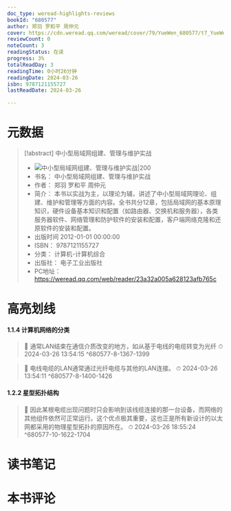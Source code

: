 ```yaml
---
doc_type: weread-highlights-reviews
bookId: "680577"
author: 郑羽 罗和平 周仲元
cover: https://cdn.weread.qq.com/weread/cover/79/YueWen_680577/t7_YueWen_680577.jpg
reviewCount: 0
noteCount: 3
readingStatus: 在读
progress: 3%
totalReadDay: 3
readingTime: 0小时26分钟
readingDate: 2024-03-26
isbn: 9787121155727
lastReadDate: 2024-03-26

---
```

# 元数据
> [!abstract] 中小型局域网组建、管理与维护实战
> - ![ 中小型局域网组建、管理与维护实战|200](https://cdn.weread.qq.com/weread/cover/79/YueWen_680577/t7_YueWen_680577.jpg)
> - 书名： 中小型局域网组建、管理与维护实战
> - 作者： 郑羽 罗和平 周仲元
> - 简介： 本书以实战为主，以理论为辅，讲述了中小型局域网理论、组建、维护和管理等方面的内容。全书共分12章，包括局域网的基本原理知识，硬件设备基本知识和配置（如路由器、交换机和服务器），各类服务器软件、网络管理和防护软件的安装和配置，客户端网络克隆和还原软件的安装和配置。
> - 出版时间 2012-01-01 00:00:00
> - ISBN： 9787121155727
> - 分类： 计算机-计算机综合
> - 出版社： 电子工业出版社
> - PC地址：https://weread.qq.com/web/reader/23a32a005a628123afb765c

# 高亮划线

#### 1.1.4 计算机网络的分类

> 📌 通常LAN结束在通信介质改变的地方，如从基于电线的电缆转变为光纤 
> ⏱ 2024-03-26 13:54:15 ^680577-8-1367-1399

> 📌 电线电缆的LAN通常通过光纤电缆与其他的LAN连接。 
> ⏱ 2024-03-26 13:54:11 ^680577-8-1400-1426

#### 1.2.2 星型拓扑结构

> 📌 因此某根电缆出现问题时只会影响到该线缆连接的那一台设备，而网络的其他组件依然可正常运行。这个优点极其重要，这也正是所有新设计的以太网都采用的物理星型拓扑的原因所在。 
> ⏱ 2024-03-26 18:55:24 ^680577-10-1622-1704

# 读书笔记

# 本书评论
